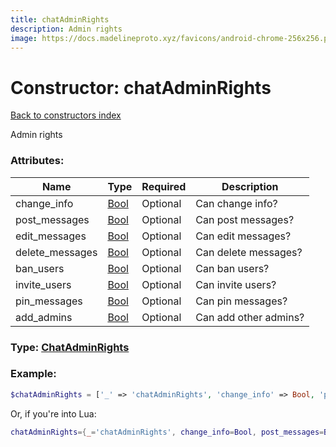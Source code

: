 ```yaml
---
title: chatAdminRights
description: Admin rights
image: https://docs.madelineproto.xyz/favicons/android-chrome-256x256.png
---
```

# Constructor: chatAdminRights  
[Back to constructors index](index.md)



Admin rights

### Attributes:

| Name     |    Type       | Required | Description |
|----------|---------------|----------|-------------|
|change\_info|[Bool](../types/Bool.md) | Optional|Can change info?|
|post\_messages|[Bool](../types/Bool.md) | Optional|Can post messages?|
|edit\_messages|[Bool](../types/Bool.md) | Optional|Can edit messages?|
|delete\_messages|[Bool](../types/Bool.md) | Optional|Can delete messages?|
|ban\_users|[Bool](../types/Bool.md) | Optional|Can ban users?|
|invite\_users|[Bool](../types/Bool.md) | Optional|Can invite users?|
|pin\_messages|[Bool](../types/Bool.md) | Optional|Can pin messages?|
|add\_admins|[Bool](../types/Bool.md) | Optional|Can add other admins?|



### Type: [ChatAdminRights](../types/ChatAdminRights.md)


### Example:

```php
$chatAdminRights = ['_' => 'chatAdminRights', 'change_info' => Bool, 'post_messages' => Bool, 'edit_messages' => Bool, 'delete_messages' => Bool, 'ban_users' => Bool, 'invite_users' => Bool, 'pin_messages' => Bool, 'add_admins' => Bool];
```  


Or, if you're into Lua:

```lua
chatAdminRights={_='chatAdminRights', change_info=Bool, post_messages=Bool, edit_messages=Bool, delete_messages=Bool, ban_users=Bool, invite_users=Bool, pin_messages=Bool, add_admins=Bool}

```


